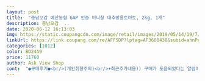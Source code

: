 ```yaml
---
layout: post 
title:  "충남오감 예산농협 GAP 인증 미니찰 대추방울토마토, 2kg, 1개" 
description: 충남오감  ..
date: 2020-06-12 16:13:03 
img: https://static.coupangcdn.com/image/retail/images/2019/05/14/19/7/c0d467d7-e4d6-442e-aad5-e5e2704fa4ca.jpg 
linkUrl: https://link.coupang.com/re/AFFSDP?lptag=AF3600438&subid=ahnPublicAsk&pageKey=1447957093&itemId=692390909&vendorItemId=4772979475&traceid=V0-113-b956ce24b88f1897 
categories: [1012] 
color: BD24A9 
price: 11760 
author: Ask View Shop 
cont:  "●구매후기●<br/>(개인취향주의)<br/>+최근추가내용)) 구매가 도움되었다는 알람이와서<br/>700그람짜리인가? 넘 양이 작아서 금방 먹게되잖아요ㅠㅠ<br/>KG수 높은거사면 그래도 냉장고에 며칠 있잖아요?<br/><br/><br/><br/><br/>가격 비교해보고 산건데 만족스럽네요ㅎㅎ<br/>계속 재주문 예정입니다!<br/>그 중에 제일 맛이 좋은거같아요<br/>그냥 방토를 사서 먹었었는데<br/>그때 알았어요<br/>그래도 배송 안기다리고 보고살수있으니<br/>그래도 벌써 다 먹어가네요 ㅎㅎ<br/>그래도 비타민 많은 토마토 많이 드시고<br/>그래도 싱싱하고 꼭지 다 달라붙어있고<br/>그래도 탱글탱글한 토마토가 와서 좋았어요<br/>그래서 다른거에 눌려서 터졌던거 말고는 싱싱한 방토가왔어요<br/>그래서 바로 쿠팡이랑<br/>그래서 이번에는 2키로짜리로 찾아보자<br/>근데 오늘 온 대추방토는 밍밍하고<br/>금방동나서두번째주문이예요.<br/><br/>꺼내먹게되네요<br/>꼭지가 막 떨어지고 마르고 이래서 ... <br/><br/>꼭지도 싱싱하게 잘 붙어있어서 만족해요ㅎㅎ<br/>꼭지를 떼어서 넣어두면<br/>남 맛있게 먹고있어요<br/>너무 맛있는거예요!!!<br/>다 먹어가는데도 넘 싱싱해서<br/>다행이 터진건 하나도 없었어요ㅎㅎ<br/>대추방토는 원래 좀 큰편이니까요<br/>대추방토를 좋아해서 집에 끊기지않게<br/>대추방토중에 첨으로 별이 다섯개!!!<br/>덥고입맛없을때딱좋아요<br/>또 너무 기대해서 그런걸수도 있어요... <br/>.<br/> ㅎㅎㅎ<br/>마트갔는데 요거보다 쪼꿈 더 비싼데<br/>맛은 쪼금 아쉬웠지만<br/>먹어보니 새콤달콤한 맛이 대추토마토가 더 맛있는거같아요<br/>며칠씩 두고 드시는 집도 있잖아요!<br/>며칠전에 산것도 맛있어서 두번 주문했는데<br/>몹쓸 코로나 이겨낼 건강한 몸을 만들어요 우리<br/>뭐 사람이 만드는 제품도 아니고<br/>밍밍하지않고 새콤달콤 해서<br/>방토 대추방토 계속 주문해서 먹었는데<br/>방토 알이 조금 큰 편이긴 하나<br/>방토가 몇개 쏟아져서 가방에 나와있었요ㅋㅋ<br/>배송하시다보면 충분히 이해합니다:<br/> -)<br/>보관을 할때 꼭지가 붙은채로 냉장고에 들어가면<br/>사두는데요 항상 방토는 냉장고에ㅎㅎㅎ<br/>새콤달콤탱글<br/>새콤달콤한 맛은 떨어지지만<br/>새콤달콤한 맛이없어 실망했어요ㅠ<br/>소분해서냉장고에넣어두고수시로<br/>신선도가 좋지 못하더라고요<br/>아직도 꼭지가 잘 안떨어지는것도 있네요ㅎㅎ<br/>알알이탱탱한게 새벽배송받아서<br/>어찌매번 맛이 같을수 있겠어요!<br/>요거 맛 계속 유지되면 요기꺼로<br/>요근래 쿠팡에서<br/>월요일에구매해서먹어보고<br/>이번에는 고민없이 바로 이걸로 주문했지요<br/>이번엔 테이핑이 안되어있어 그런지<br/>이제는 이것만 주문할듯해요<br/>자연과 물이 키워주는 채소가<br/>저도 항상 꼭지채 보관하였는데<br/>저의 입맛에는 대추방토가 더 맞다는걸요ㅎㅎㅎ<br/>제 입맛에는 이 대추방토가 제일 맛있게 느껴졌어요!<br/>제가 최근에 알게된 내용 도움되시라고 올려보아요!<br/>조금더 싱싱하게 유지된다고하니 참고하심 좋겠네요^^<br/>지난번에 넘 맛있게먹은 기억이 있어<br/>지난번에 대추방토인줄알고 착각해서<br/>지난번에 요 같은제품 2kg짜리 시켜먹었는데<br/>지난번엔 위에 비닐에 테잎처리 다 해주셔서<br/>쭈글쭈글 금방 무른다고 하네요!!!<br/>쿠팡에서 먹은 방토중에 제일 맛있어서<br/>탱글탱글한 대추방토였고<br/>토마토를 금방금방 소진하게되는집은 괜찮은데<br/>프레시박스에 넣어왔는데<br/>프레시백에 방토들이 뒹굴뒹굴 ㅎㅎㅎ<br/>하나도 쏟아지지않고 깨진거 없었는데<br/>하다가 후기가 좋아서 구입했는데 와우<br/>한꺼번에다씻어서꼭지정리따고<br/>한번먹기시작하면계속손이가네요<br/>한번에2kg많을거라생각했는데<br/>함 봤더니... <br/><br/>" 
---
```


